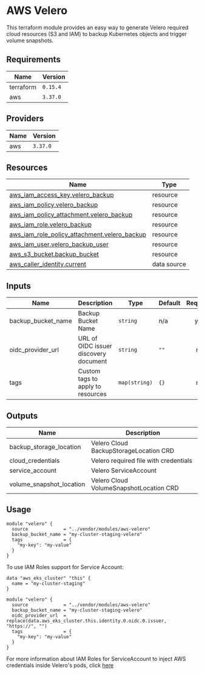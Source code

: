# AWS Velero

This terraform module provides an easy way to generate Velero required cloud resources (S3 and IAM) to backup Kubernetes objects and trigger volume snapshots.

## Requirements

|   Name    | Version  |
| --------- | -------- |
| terraform | `0.15.4` |
| aws       | `3.37.0` |

## Providers

| Name | Version  |
| ---- | -------- |
| aws  | `3.37.0` |

## Resources

|                                                                          Name                                                                          |    Type     |
| ------------------------------------------------------------------------------------------------------------------------------------------------------ | ----------- |
| [aws_iam_access_key.velero_backup](https://registry.terraform.io/providers/hashicorp/aws/3.37.0/docs/resources/iam_access_key)                         | resource    |
| [aws_iam_policy.velero_backup](https://registry.terraform.io/providers/hashicorp/aws/3.37.0/docs/resources/iam_policy)                                 | resource    |
| [aws_iam_policy_attachment.velero_backup](https://registry.terraform.io/providers/hashicorp/aws/3.37.0/docs/resources/iam_policy_attachment)           | resource    |
| [aws_iam_role.velero_backup](https://registry.terraform.io/providers/hashicorp/aws/3.37.0/docs/resources/iam_role)                                     | resource    |
| [aws_iam_role_policy_attachment.velero_backup](https://registry.terraform.io/providers/hashicorp/aws/3.37.0/docs/resources/iam_role_policy_attachment) | resource    |
| [aws_iam_user.velero_backup_user](https://registry.terraform.io/providers/hashicorp/aws/3.37.0/docs/resources/iam_user)                                | resource    |
| [aws_s3_bucket.backup_bucket](https://registry.terraform.io/providers/hashicorp/aws/3.37.0/docs/resources/s3_bucket)                                   | resource    |
| [aws_caller_identity.current](https://registry.terraform.io/providers/hashicorp/aws/3.37.0/docs/data-sources/caller_identity)                          | data source |

## Inputs

|         Name         |              Description              |     Type      | Default | Required |
| -------------------- | ------------------------------------- | ------------- | ------- | :------: |
| backup\_bucket\_name | Backup Bucket Name                    | `string`      | n/a     |   yes    |
| oidc\_provider\_url  | URL of OIDC issuer discovery document | `string`      | `""`    |    no    |
| tags                 | Custom tags to apply to resources     | `map(string)` | `{}`    |    no    |

## Outputs

|            Name            |               Description               |
| -------------------------- | --------------------------------------- |
| backup\_storage\_location  | Velero Cloud BackupStorageLocation CRD  |
| cloud\_credentials         | Velero required file with credentials   |
| service\_account           | Velero ServiceAccount                   |
| volume\_snapshot\_location | Velero Cloud VolumeSnapshotLocation CRD |

## Usage

```hcl
module "velero" {
  source             = "../vendor/modules/aws-velero"
  backup_bucket_name = "my-cluster-staging-velero"
  tags               = {
    "my-key": "my-value"
  }
}
```

To use IAM Roles support for Service Account:

```hcl
data "aws_eks_cluster" "this" {
  name = "my-cluster-staging"
}

module "velero" {
  source             = "../vendor/modules/aws-velero"
  backup_bucket_name = "my-cluster-staging-velero"
  oidc_provider_url  = replace(data.aws_eks_cluster.this.identity.0.oidc.0.issuer, "https://", "")
  tags               = {
    "my-key": "my-value"
  }
}
```

For more information about IAM Roles for ServiceAccount to inject AWS credentials inside Velero's pods, click [here](https://docs.aws.amazon.com/eks/latest/userguide/iam-roles-for-service-accounts.html)

